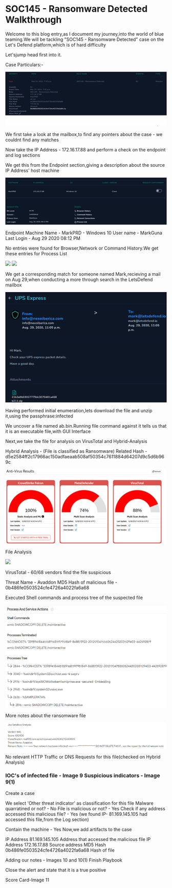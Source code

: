 # SOC145 - Ransomware Detected Walkthrough

Welcome to this blog entry,as I document my journey,into the world of blue teaming.We will be tackling "SOC145 - Ransomware Detected" case on the Let's Defend platform,which is of hard difficulty

Let'sjump head first into it.

Case Particulars:-

![](<.gitbook/assets/1 (1).png>)

We first take a look at the mailbox,to find any pointers about the case - we couldnt find any matches

Now take the IP Address - 172.16.17.88 and perform a check on the endpoint and log sections

We get this from the Endpoint section,giving a description about the source IP Address' host machine

![](<.gitbook/assets/2 (1).png>)

Endpoint Machine Name - MarkPRD - Windows 10 User name - MarkGuna Last Login - Aug 29 2020 08:12 PM

No entries were found for Browser,Network or Command History.We get these entries for Process List&#x20;

![](.gitbook/assets/2\(1\).png) ![](.gitbook/assets/2\(2\).png)



We get a corresponding match for someone named Mark,recieving a mail on Aug 29,when conducting a more through search in the LetsDefend mailbox&#x20;

![](<.gitbook/assets/3 (2).png>)

Having performed initial enumeration,lets download the file and unzip it,using the passphrase:infected

We uncover a file named ab.bin.Running file command against it tells us that it is an executable file,with GUI Interface

Next,we take the file for analysis on VirusTotal and Hybrid-Analysis



Hybrid Analysis - (File is classified as Ransomware) Related Hash - d5e2584ff2c17966ac150adfaeaab508af50354c7611884d64207d9c5d6b969c

![](.gitbook/assets/5.png)

File Analysis&#x20;

![](.gitbook/assets/5\(1\).png)

VirusTotal - 60/68 vendors find the file suspicious

Threat Name - Avaddon MD5 Hash of malicious file - 0b486fe0503524cfe4726a4022fa6a68

Executed Shell commands and process tree of the suspected file

![](<.gitbook/assets/6 (1).png>)

More notes about the ransomware file&#x20;

![](<.gitbook/assets/7 (1).png>)

No relevant HTTP Traffic or DNS Requests for this file(checked on Hybrid Analysis)

### IOC's of infected file - Image 9 Suspicious indicators - Image 9(1)

Create a case

We select 'Other threat indicator' as classification for this file Malware quarratined or not? - No File is malicious or not? - Yes Check if any address accessed this malicious file? - Yes (we found IP- 81.169.145.105 had accessed this file,from the Log section)

Contain the machine - Yes Now,we add artifacts to the case

IP Address 81.169.145.105 Address that accessed the malicious file IP Address 172.16.17.88 Source address MD5 Hash 0b486fe0503524cfe4726a4022fa6a68 Hash of file

Adding our notes - Images 10 and 10(1) Finish Playbook

Close the alert and state that it is a true positive

Score Card-Image 11
